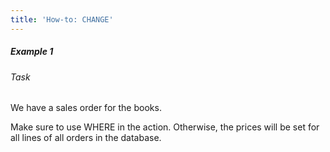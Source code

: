 ```yaml
---
title: 'How-to: CHANGE'
---
```


##### Example 1

###### Task

We have a sales order for the books.



Make sure to use WHERE in the action. Otherwise, the prices will be set for all lines of all orders in the database.
